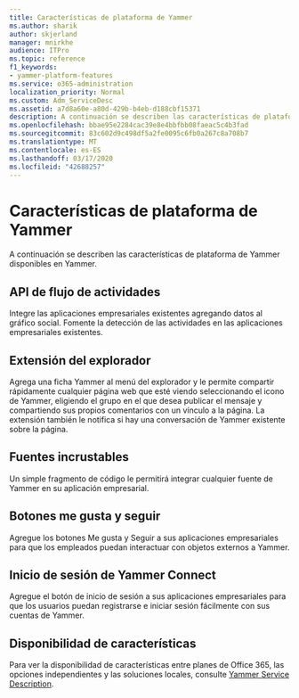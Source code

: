 ```yaml
---
title: Características de plataforma de Yammer
ms.author: sharik
author: skjerland
manager: mnirkhe
audience: ITPro
ms.topic: reference
f1_keywords:
- yammer-platform-features
ms.service: o365-administration
localization_priority: Normal
ms.custom: Adm_ServiceDesc
ms.assetid: a7d8a60e-a80d-429b-b4eb-d188cbf15371
description: A continuación se describen las características de plataforma de Yammer disponibles en Yammer.
ms.openlocfilehash: bbae95e2284cac39e8e4bbfbb08faeac5c4b3fad
ms.sourcegitcommit: 83c602d9c498df5a2fe0095c6fb0a267c8a708b7
ms.translationtype: MT
ms.contentlocale: es-ES
ms.lasthandoff: 03/17/2020
ms.locfileid: "42688257"
---
```

# <a name="yammer-platform-features"></a>Características de plataforma de Yammer

A continuación se describen las características de plataforma de Yammer disponibles en Yammer.
 
## <a name="activity-stream-api"></a>API de flujo de actividades

Integre las aplicaciones empresariales existentes agregando datos al gráfico social. Fomente la detección de las actividades en las aplicaciones empresariales existentes.
  
## <a name="browser-extension"></a>Extensión del explorador

Agrega una ficha Yammer al menú del explorador y le permite compartir rápidamente cualquier página web que esté viendo seleccionando el icono de Yammer, eligiendo el grupo en el que desea publicar el mensaje y compartiendo sus propios comentarios con un vínculo a la página. La extensión también le notifica si hay una conversación de Yammer existente sobre la página. 

## <a name="embeddable-feeds"></a>Fuentes incrustables

Un simple fragmento de código le permitirá integrar cualquier fuente de Yammer en su aplicación empresarial.
  
## <a name="like-and-follow-buttons"></a>Botones me gusta y seguir

Agregue los botones Me gusta y Seguir a sus aplicaciones empresariales para que los empleados puedan interactuar con objetos externos a Yammer.
  
## <a name="yammer-connect-login"></a>Inicio de sesión de Yammer Connect

Agregue el botón de inicio de sesión a sus aplicaciones empresariales para que los usuarios puedan registrarse e iniciar sesión fácilmente con sus cuentas de Yammer.

## <a name="feature-availability"></a>Disponibilidad de características

Para ver la disponibilidad de características entre planes de Office 365, las opciones independientes y las soluciones locales, consulte [Yammer Service Description](yammer-service-description.md).
  

